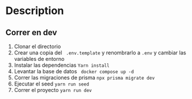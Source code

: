 # Description

## Correr en dev

1. Clonar el directorio
2. Crear una copia del ``` .env.template``` y renombrarlo a ```.env``` y cambiar las variables de entorno
3. Instalar las dependencias  ```Yarn install```
4. Levantar la base de datos ``` docker compose up -d```
5. Correr las migraciones de prisma ```npx prisma migrate dev```
6. Ejecutar el seed ```yarn run seed```
7. Correr el proyecto ```yarn run dev```
